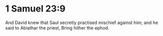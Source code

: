 # 1 Samuel 23:9

And David knew that Saul secretly practised mischief against him; and he said to Abiathar the priest, Bring hither the ephod.